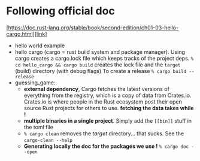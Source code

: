 # Following official doc

[https://doc.rust-lang.org/stable/book/second-edition/ch01-03-hello-cargo.html][link]

- hello world example
- hello cargo (cargo = rust build system and package manager).
  Using cargo creates a cargo.lock file which keeps tracks of the project deps.
  `% cd hello_cargo && cargo build` creates the lock file and the `target`
  (build) directory (with debug flags)
  To create a release `% cargo build --release`
- guessing_game:
  - **external dependency**, Cargo fetches the latest versions of everything from
  the registry, which is a copy of data from Crates.io. Crates.io is where
  people in the Rust ecosystem post their open source Rust projects for others
  to use. **fetching the data takes while !**
  - **multiple binaries in a single project**. Simply add the `[[bin]]`
  stuff in the toml file
  - `% cargo clean` removes the *target* directory... that sucks.
  See the `cargo-clean --help`
  - **Generating locally the doc for the packages we use !** `% cargo doc --open`
